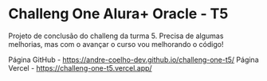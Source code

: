 # Challeng One Alura+ Oracle - T5
Projeto de conclusão do challeng da turma 5.
Precisa de algumas melhorias, mas com o avançar o curso vou melhorando o código!

Página GitHub - https://andre-coelho-dev.github.io/challeng-one-t5/
Página Vercel - https://challeng-one-t5.vercel.app/
